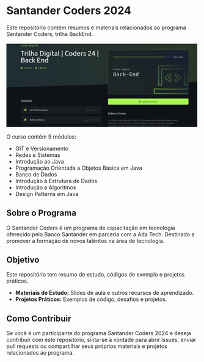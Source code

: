 # Santander Coders 2024

Este repositório contém resumos e materiais relacionados ao programa Santander Coders, trilha BackEnd. <br>
<br><img src="/image/trilhaDigital.png" width= 500 heigth=400 >

 O curso contém 9 módulos:
- GIT e Versionamento
- Redes e Sistemas
- Introdução ao Java
- Programação Orientada a Objetos Básica em Java
- Banco de Dados
- Introdução à Estrutura de Dados
- Introdução a Algoritmos
- Design Patterns em Java


## Sobre o Programa
O Santander Coders é um programa de capacitação em tecnologia oferecido pelo Banco Santander em parceria com a Ada Tech. Destinado a promover a formação de novos talentos na área de tecnologia.

## Objetivo
Este repositório tem resumo de estudo, códigos de exemplo e projetos práticos.

- **Materiais de Estudo:** Slides de aula e outros recursos de aprendizado.
- **Projetos Práticos:** Exemplos de código, desafios e projetos.

## Como Contribuir
Se você é um participante do programa Santander Coders 2024 e deseja contribuir com este repositório, sinta-se à vontade para abrir issues, enviar pull requests ou compartilhar seus próprios materiais e projetos relacionados ao programa.
